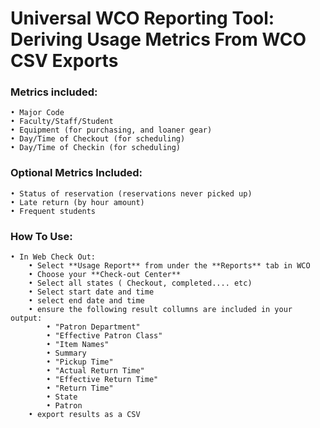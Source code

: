 # Universal WCO Reporting Tool: Deriving Usage Metrics From WCO CSV Exports

### Metrics included:
    • Major Code
    • Faculty/Staff/Student
    • Equipment (for purchasing, and loaner gear)
    • Day/Time of Checkout (for scheduling)
    • Day/Time of Checkin (for scheduling)

### Optional Metrics Included:
    • Status of reservation (reservations never picked up)
    • Late return (by hour amount)
    • Frequent students
    
### How To Use: 
    • In Web Check Out:
        • Select **Usage Report** from under the **Reports** tab in WCO
        • Choose your **Check-out Center**
        • Select all states ( Checkout, completed.... etc)
        • Select start date and time
        • select end date and time
        • ensure the following result collumns are included in your output:
            • "Patron Department"
            • "Effective Patron Class"
            • "Item Names"
            • Summary
            • "Pickup Time"
            • "Actual Return Time"
            • "Effective Return Time"
            • "Return Time"
            • State 
            • Patron
        • export results as a CSV